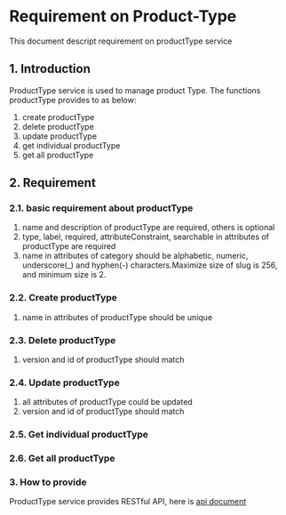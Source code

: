 #  Requirement on Product-Type
This document descript requirement on productType service
## 1. Introduction
ProductType service is used to manage product Type. The functions productType
provides to as below:
1. create productType
2. delete productType
3. update productType
4. get individual productType
5. get all productType

## 2. Requirement

### 2.1. basic requirement about productType
1. name and description of productType are required, others is optional
2. type, label, required, attributeConstraint, searchable in attributes of
productType are required
3. name in attributes of category should be alphabetic, numeric, underscore(_) and hyphen(-)
characters.Maximize size of slug is 256, and minimum size is 2.

### 2.2. Create productType
1. name in attributes of productType should be unique

### 2.3. Delete productType
1. version and id of productType should match

### 2.4. Update productType
1. all attributes of productType could be updated
2. version and id of productType should match

### 2.5. Get individual productType

### 2.6. Get all productType

### 3. How to provide
ProductType service provides RESTful API, here is [api document](./api.md)
